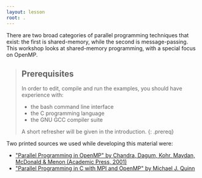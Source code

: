 ```yaml
---
layout: lesson
root: .
---
```

There are two broad categories of parallel programming techniques that exist: the first is shared-memory, while the second is message-passing. This workshop looks at shared-memory programming, with a special focus on OpenMP.

> ## Prerequisites
>
> In order to edit, compile and run the examples, you should have experience with:
>
> * the bash command line interface
> * the C programming language
> * the GNU GCC compiler suite
>
> A short refresher will be given in the introduction.
{: .prereq}

Two printed sources we used while developing this material were:
* ["Parallel Programming in OpenMP" by Chandra, Dagum, Kohr, Maydan, McDonald & Menon (Academic Press, 2001)](https://www.amazon.ca/Parallel-Programming-OpenMP-Rohit-Chandra/dp/1558606718)
* ["Parallel Programming in C with MPI and OpenMP" by Michael J. Quinn](https://www.amazon.ca/Parallel-Programming-C-Mpi-Openmp/dp/0071232656)
